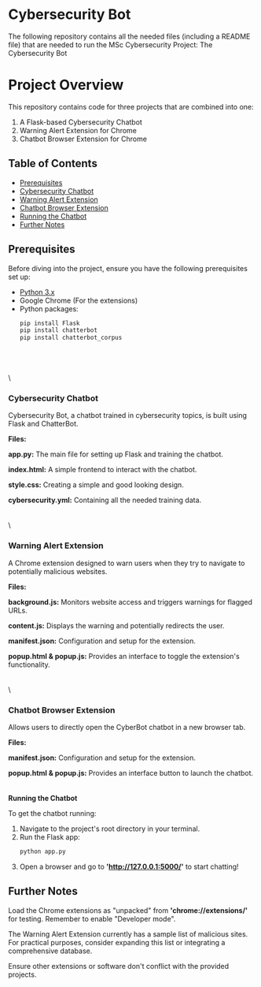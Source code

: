 # Cybersecurity Bot
The following repository contains all the needed files (including a README file) that are needed to run the MSc Cybersecurity Project: The Cybersecurity Bot

# Project Overview

This repository contains code for three projects that are combined into one:

1. A Flask-based Cybersecurity Chatbot
2. Warning Alert Extension for Chrome
3. Chatbot Browser Extension for Chrome

## Table of Contents

- [Prerequisites](#prerequisites)
- [Cybersecurity Chatbot](#cybersecurity-chatbot)
- [Warning Alert Extension](#warning-alert-extension)
- [Chatbot Browser Extension](#chatbot-browser-extension)
- [Running the Chatbot](#running-the-chatbot)
- [Further Notes](#further-notes)

## Prerequisites

Before diving into the project, ensure you have the following prerequisites set up:

- [Python 3.x](https://www.python.org/downloads/)
- Google Chrome (For the extensions)
- Python packages:
  ```bash
  pip install Flask
  pip install chatterbot
  pip install chatterbot_corpus
\
\
\
\
### Cybersecurity Chatbot

Cybersecurity Bot, a chatbot trained in cybersecurity topics, is built using Flask and ChatterBot.

**Files:**

**app.py:** The main file for setting up Flask and training the chatbot.

**index.html:** A simple frontend to interact with the chatbot.

**style.css:** Creating a simple and good looking design. 

**cybersecurity.yml:** Containing all the needed training data.
\
\
\
\
### Warning Alert Extension

A Chrome extension designed to warn users when they try to navigate to potentially malicious websites.

**Files:**

**background.js:** Monitors website access and triggers warnings for flagged URLs.

**content.js:** Displays the warning and potentially redirects the user.

**manifest.json:** Configuration and setup for the extension.

**popup.html & popup.js:** Provides an interface to toggle the extension's functionality.
\
\
\
\
### Chatbot Browser Extension

Allows users to directly open the CyberBot chatbot in a new browser tab.

**Files:**

**manifest.json:** Configuration and setup for the extension.

**popup.html & popup.js:** Provides an interface button to launch the chatbot.
\
\
\
**Running the Chatbot**

To get the chatbot running:

1. Navigate to the project's root directory in your terminal.
2. Run the Flask app:
   ```bash
   python app.py

3. Open a browser and go to **'http://127.0.0.1:5000/'** to start chatting!


## Further Notes

Load the Chrome extensions as "unpacked" from **'chrome://extensions/'** for testing. Remember to enable "Developer mode".

The Warning Alert Extension currently has a sample list of malicious sites. For practical purposes, consider expanding this list or integrating a comprehensive database.

Ensure other extensions or software don't conflict with the provided projects.

